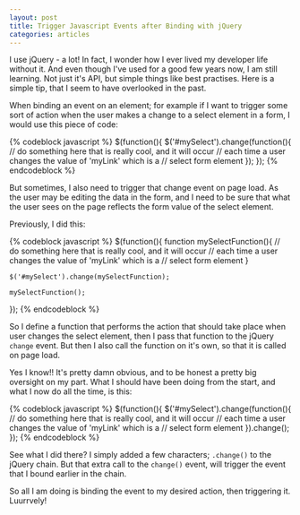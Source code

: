 ```yaml
---
layout: post
title: Trigger Javascript Events after Binding with jQuery
categories: articles
---
```


<p>I use jQuery - a lot! In fact, I wonder how I ever lived my developer life without it. And even though I've used for a good few years now, I am still learning. Not just it's API, but simple things like best practises. Here is a simple tip, that I seem to have overlooked in the past.</p>

<!--more-->

<p>When binding an event on an element; for example if I want to trigger some sort of action when the user makes a change to a select element in a form, I would use this piece of code:</p>

{% codeblock javascript %}
  $(function(){
    $('#mySelect').change(function(){
      // do something here that is really cool, and it will occur
      // each time a user changes the value of 'myLink' which is a
      // select form element
    });
  });
{% endcodeblock %}

<p>But sometimes, I also need to trigger that change event on page load. As the user may be editing the data in the form, and I need to be sure that what the user sees on the page reflects the form value of the select element.</p>

<p>Previously, I did this:</p>

{% codeblock javascript %}
  $(function(){
    function mySelectFunction(){
      // do something here that is really cool, and it will occur
      // each time a user changes the value of 'myLink' which is a
      // select form element
    }
    
    $('#mySelect').change(mySelectFunction);
    
    mySelectFunction();
  });
{% endcodeblock %}

<p>So I define a function that performs the action that should take place when user changes the select element, then I pass that function to the jQuery <code>change</code> event. But then I also call the function on it's own, so that it is called on page load.</p>

<p>Yes I know!! It's pretty damn obvious, and to be honest a pretty big oversight on my part. What I should have been doing from the start, and what I now do all the time, is this:</p>

{% codeblock javascript %}
  $(function(){
    $('#mySelect').change(function(){
      // do something here that is really cool, and it will occur
      // each time a user changes the value of 'myLink' which is a
      // select form element
    }).change();
  });
{% endcodeblock %}

<p>See what I did there? I simply added a few characters; <code>.change()</code> to the jQuery chain. But that extra call to the <code>change()</code> event, will trigger the event that I bound earlier in the chain.</p>

<p>So all I am doing is binding the event to my desired action, then triggering it. Luurrvely!</p>